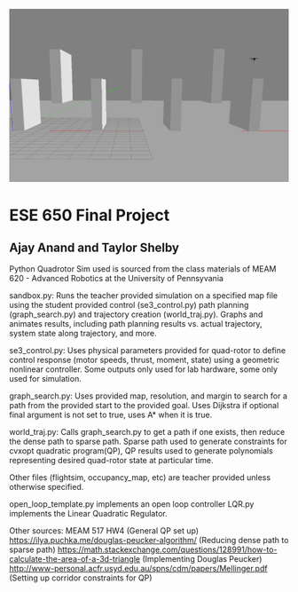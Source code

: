 ![Alt Text](https://github.com/ajyanand/LQRMinSnapQuadrotor/blob/main/OverUnderAlone.gif)

# ESE 650 Final Project

## Ajay Anand and Taylor Shelby

Python Quadrotor Sim used is sourced from the class materials of MEAM 620 - Advanced Robotics at the University of Pennsyvania

sandbox.py: Runs the teacher provided simulation on a specified map file using the student provided control (se3_control.py) path planning (graph_search.py) and trajectory creation (world_traj.py). Graphs and animates results, including path planning results vs. actual trajectory, system state along trajectory, and more. 

se3_control.py: Uses physical parameters provided for quad-rotor to define control response (motor speeds, thrust, moment, state) using a geometric nonlinear controller. Some outputs only used for lab hardware, some only used for simulation.

graph_search.py: Uses provided map, resolution, and margin to search for a path from the provided start to the provided goal. Uses Dijkstra if optional final argument is not set to true, uses A* when it is true. 

world_traj.py: Calls graph_search.py to get a path if one exists, then reduce the dense path to sparse path. Sparse path used to generate constraints for cvxopt quadratic program(QP), QP results used to generate polynomials representing desired quad-rotor state at particular time. 

Other files (flightsim, occupancy_map, etc) are teacher provided unless otherwise specified.

open_loop_template.py implements an open loop controller
LQR.py implements the Linear Quadratic Regulator.


Other sources:
MEAM 517 HW4 (General QP set up)
https://ilya.puchka.me/douglas-peucker-algorithm/ (Reducing dense path to sparse path)
https://math.stackexchange.com/questions/128991/how-to-calculate-the-area-of-a-3d-triangle (Implementing Douglas Peucker)
http://www-personal.acfr.usyd.edu.au/spns/cdm/papers/Mellinger.pdf (Setting up corridor constraints for QP)
